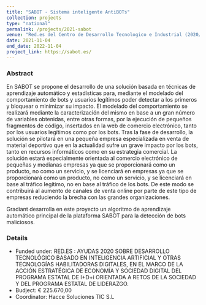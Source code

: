 ```yaml
---
title: "SABOT - Sistema inteligente AntiBOTs"
collection: projects
type: "national"
permalink: /projects/2021-sabot
venue: "Red.es del Centro de Desarrollo Tecnologico e Industrial (2020/0720/000100025)"
date: 2021-11-04
end_date: 2022-11-04
project_link: https://sabot.es/
---
```

### Abstract
En SABOT se propone el desarrollo de una solución basada en técnicas de aprendizaje automático y estadísticas para, mediante el modelado del comportamiento de bots y usuarios legítimos poder detectar a los primeros y bloquear o minimizar su impacto. El modelado del comportamiento se realizará mediante la caracterización del mismo en base a un gran número de variables obtenidas, entre otras formas, por la ejecución de pequeños fragmentos de código, insertados en la web de comercio electrónico, tanto por los usuarios legítimos como por los bots. Tras la fase de desarrollo, la solución se pilotará en una pequeña empresa especializada en venta de material deportivo que en la actualidad sufre un grave impacto por los bots, tanto en recursos informáticos como en su estrategia comercial. La solución estará especialmente orientada al comercio electrónico de pequeñas y medianas empresas ya que se proporcionará como un producto, no como un servicio, y se licenciará en empresas ya que se proporcionará como un producto, no como un servicio, y se licenciará en base al tráfico legítimo, no en base al tráfico de los bots. De este modo se contribuirá al aumento de canales de venta online por parte de este tipo de empresas reduciendo la brecha con las grandes organizaciones.

Gradiant desarrolla en este proyecto un algoritmo de aprendizaje automático principal de la plataforma SABOT para la detección de bots maliciosos. 

### Details
* Funded under: RED.ES : AYUDAS 2020 SOBRE DESARROLLO TECNOLÓGICO BASADO EN INTELIGENCIA ARTIFICIAL Y OTRAS TECNOLOGÍAS HABILITADORAS DIGITALES, EN EL MARCO DE LA ACCIÓN ESTRATÉGICA DE ECONOMÍA Y SOCIEDAD DIGITAL DEL PROGRAMA ESTATAL DE I+D+i ORIENTADA A RETOS DE LA SOCIEDAD Y DEL PROGRAMA ESTATAL DE LIDERAZGO.
* Budject: € 225.670,00
* Coordinator: 	Hacce Soluciones TIC S.L
